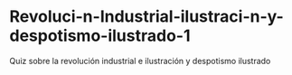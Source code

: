 # Revoluci-n-Industrial-ilustraci-n-y-despotismo-ilustrado-1
Quiz sobre la revolución industrial e ilustración y despotismo ilustrado
